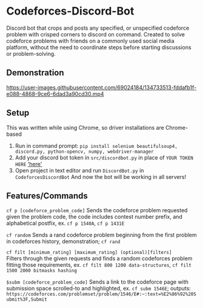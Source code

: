 # Codeforces-Discord-Bot
Discord bot that crops and posts any specified, or unspecified codeforce problem with crisped corners to discord on command. Created to solve codeforce problems with friends on a commonly used social media platform, without the need to coordinate steps before starting discussions or problem-solving.

## Demonstration
https://user-images.githubusercontent.com/69024184/134733513-fddafb1f-e088-4868-9ce6-6dad3a90cd30.mp4

## Setup
This was written while using Chrome, so driver installations are Chrome-based
1. Run in command prompt: `pip install selenium beautifulsoup4, discord.py, python-opencv, numpy, webdriver-manager`
2. Add your discord bot token in `src/discordbot.py` in place of `YOUR TOKEN HERE` ['here'](https://github.com/khyreek/CFScord-Bot/blob/master/src/discordbot.py#L79)  
3. Open project in text editor and run `DiscordBot.py` in `CodeforcesDiscordBot`
And now the bot will be working in all servers!

## Features/Commands
`cf p [codeforce_problem_code]`
Sends the codeforce problem requested given the problem code, the code includes contest number prefix, and alphabetical postfix, ex. `cf p 1540A`, `cf p 1431E`

`cf random`
Sends a rand codeforce problem beginning from the first problem in codeforces history, demonstration; `cf rand`

`cf filt [minimum_rating] [maximum_rating] (optional)[filters]`  
Filters through the given requests and finds a random codeforces problem fitting those requirements, ex. `cf filt 800 1200 data-structures`, `cf filt 1500 2000 bitmasks hashing`
 
`$subm [codeforce_problem_code]`
Sends a link to the codeforce page with submission space scrolled-to and highlighted, ex. `cf subm 1546E`; outputs: `https://codeforces.com/problemset/problem/1546/E#:~:text=%E2%86%92%20Submit%3F,Submit`

